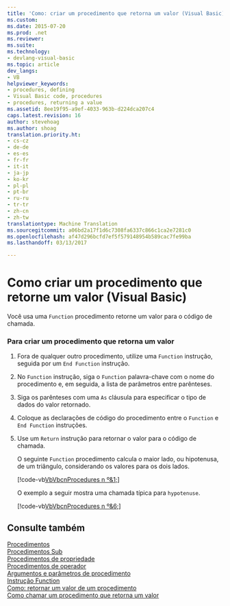 ```yaml
---
title: 'Como: criar um procedimento que retorna um valor (Visual Basic) | Documentos do Microsoft'
ms.custom: 
ms.date: 2015-07-20
ms.prod: .net
ms.reviewer: 
ms.suite: 
ms.technology:
- devlang-visual-basic
ms.topic: article
dev_langs:
- VB
helpviewer_keywords:
- procedures, defining
- Visual Basic code, procedures
- procedures, returning a value
ms.assetid: 8ee19f95-a9ef-4033-963b-d224dca207c4
caps.latest.revision: 16
author: stevehoag
ms.author: shoag
translation.priority.ht:
- cs-cz
- de-de
- es-es
- fr-fr
- it-it
- ja-jp
- ko-kr
- pl-pl
- pt-br
- ru-ru
- tr-tr
- zh-cn
- zh-tw
translationtype: Machine Translation
ms.sourcegitcommit: a06bd2a17f1d6c7308fa6337c866c1ca2e7281c0
ms.openlocfilehash: af47d296bcfd7ef5f579148954b589cac7fe99ba
ms.lasthandoff: 03/13/2017

---
```

# <a name="how-to-create-a-procedure-that-returns-a-value-visual-basic"></a>Como criar um procedimento que retorne um valor (Visual Basic)
Você usa uma `Function` procedimento retorne um valor para o código de chamada.  
  
### <a name="to-create-a-procedure-that-returns-a-value"></a>Para criar um procedimento que retorna um valor  
  
1.  Fora de qualquer outro procedimento, utilize uma `Function` instrução, seguida por um `End Function` instrução.  
  
2.  No `Function` instrução, siga o `Function` palavra-chave com o nome do procedimento e, em seguida, a lista de parâmetros entre parênteses.  
  
3.  Siga os parênteses com uma `As` cláusula para especificar o tipo de dados do valor retornado.  
  
4.  Coloque as declarações de código do procedimento entre o `Function` e `End Function` instruções.  
  
5.  Use um `Return` instrução para retornar o valor para o código de chamada.  
  
     O seguinte `Function` procedimento calcula o maior lado, ou hipotenusa, de um triângulo, considerando os valores para os dois lados.  
  
     [!code-vb[VbVbcnProcedures n º&1;](./codesnippet/VisualBasic/how-to-create-a-procedure-that-returns-a-value_1.vb)]  
  
     O exemplo a seguir mostra uma chamada típica para `hypotenuse`.  
  
     [!code-vb[VbVbcnProcedures n º&6;](./codesnippet/VisualBasic/how-to-create-a-procedure-that-returns-a-value_2.vb)]  
  
## <a name="see-also"></a>Consulte também  
 [Procedimentos](./index.md)   
 [Procedimentos Sub](./sub-procedures.md)   
 [Procedimentos de propriedade](./property-procedures.md)   
 [Procedimentos de operador](./operator-procedures.md)   
 [Argumentos e parâmetros de procedimento](./procedure-parameters-and-arguments.md)   
 [Instrução Function](../../../../visual-basic/language-reference/statements/function-statement.md)   
 [Como: retornar um valor de um procedimento](./how-to-return-a-value-from-a-procedure.md)   
 [Como chamar um procedimento que retorna um valor](./how-to-call-a-procedure-that-returns-a-value.md)
